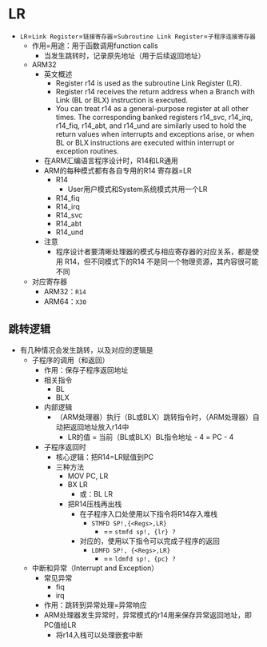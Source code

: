 # LR

* `LR`=`Link Register`=`链接寄存器`=`Subroutine Link Register`=`子程序连接寄存器`
  * 作用=用途：用于函数调用function calls
    * 当发生跳转时，记录原先地址（用于后续返回地址）
  * ARM32
    * 英文概述
      * Register r14 is used as the subroutine Link Register (LR).
      * Register r14 receives the return address when a Branch with Link (BL or BLX) instruction is executed.
      * You can treat r14 as a general-purpose register at all other times. The corresponding banked registers r14_svc, r14_irq, r14_fiq, r14_abt, and r14_und are similarly used to hold the return values when interrupts and exceptions arise, or when BL or BLX instructions are executed within interrupt or exception routines.
    * 在ARM汇编语言程序设计时，R14和LR通用
    * ARM的每种模式都有各自专用的R14 寄存器=LR
      * R14
        * User用户模式和System系统模式共用一个LR
      * R14_fiq
      * R14_irq
      * R14_svc
      * R14_abt
      * R14_und
    * 注意
      * 程序设计者要清晰处理器的模式与相应寄存器的对应关系，都是使用 R14，但不同模式下的R14 不是同一个物理资源，其内容很可能不同
  * 对应寄存器
    * ARM32：`R14`
    * ARM64：`X30`

## 跳转逻辑

* 有几种情况会发生跳转，以及对应的逻辑是
  * 子程序的调用（和返回）
    * 作用：保存子程序返回地址
    * 相关指令
      * BL
      * BLX
    * 内部逻辑
      * （ARM处理器）执行（BL或BLX）跳转指令时，（ARM处理器）自动把返回地址放入r14中
        * LR的值 = 当前（BL或BLX）BL指令地址 - 4 = PC - 4
    * 子程序返回时
      * 核心逻辑：把R14=LR赋值到PC
      * 三种方法
        * MOV PC, LR 
        * BX LR
          * 或：BL LR
        * 把R14压栈再出栈
          * 在子程序入口处使用以下指令将R14存入堆栈
            * `STMFD SP!,{<Regs>,LR}`
              * == `stmfd sp!, {lr} ?`
          * 对应的，使用以下指令可以完成子程序的返回
            * `LDMFD SP!, {<Regs>,LR}`
              * == `ldmfd sp!, {pc} ?`
  * 中断和异常（Interrupt and Exception）
    * 常见异常
      * fiq
      * irq
    * 作用：跳转到异常处理=异常响应
    * ARM处理器发生异常时，异常模式的r14用来保存异常返回地址，即 PC值给LR
      * 将r14入栈可以处理嵌套中断
